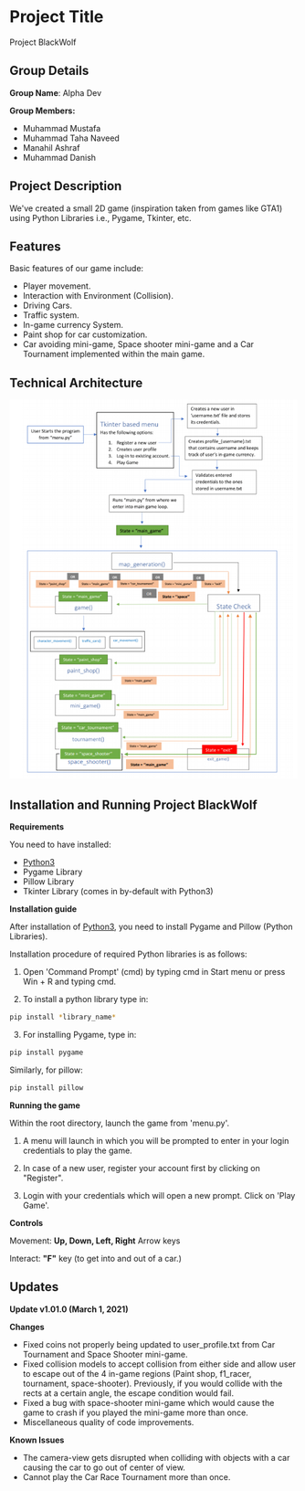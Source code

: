 # Project Title

Project BlackWolf

## Group Details

**Group Name**: Alpha Dev


**Group Members:**
  - Muhammad Mustafa
  - Muhammad Taha Naveed
  - Manahil Ashraf
  - Muhammad Danish



## Project Description
We've created a small 2D game (inspiration taken from games like GTA1) using Python Libraries i.e., Pygame, Tkinter, etc.

## Features
Basic features of our game include:


  - Player movement.
  - Interaction with Environment (Collision).
  - Driving Cars.
  - Traffic system.
  - In-game currency System.
  - Paint shop for car customization.
  - Car avoiding mini-game, Space shooter mini-game and a Car Tournament implemented within the main game.



## Technical Architecture
![Technical Architecture](architecture.png)




## Installation and Running Project BlackWolf
**Requirements**

You need to have installed:

  - [Python3](https://www.python.org/downloads/release/python-391/)
  - Pygame Library
  - Pillow Library
  - Tkinter Library (comes in by-default with Python3)




**Installation guide**

After installation of [Python3](https://www.python.org/downloads/release/python-391/), you need to install Pygame and Pillow (Python Libraries).


Installation procedure of required Python libraries is as follows:

1. Open 'Command Prompt' (cmd) by typing cmd in Start menu or press Win + R and typing cmd.

2. To install a python library type in: 


```bash
pip install *library_name*
```


3. For installing Pygame, type in:

 ```bash
 pip install pygame
 ```

Similarly, for pillow:

```bash
pip install pillow
```


**Running the game**

Within the root directory, launch the game from 'menu.py'.

1. A menu will launch in which you will be prompted to enter in your login credentials to play the game.

2. In case of a new user, register your account first by clicking on "Register".

3. Login with your credentials which will open a new prompt. Click on 'Play Game'.

**Controls**


Movement: **Up, Down, Left, Right** Arrow keys

Interact: **"F"** key (to get into and out of a car.)

## Updates

**Update v1.01.0 (March 1, 2021)**

**Changes**

- Fixed coins not properly being updated to user_profile.txt from Car Tournament and Space Shooter mini-game. 
- Fixed collision models to accept collision from either side and allow user to escape out of the 4 in-game regions (Paint shop, f1_racer, tournament, space-shooter). Previously, if you would collide with the rects at a certain angle, the escape condition would fail.  
- Fixed a bug with space-shooter mini-game which would cause the game to crash if you played the mini-game more than once. 
- Miscellaneous quality of code improvements. 
 

**Known Issues**
- The camera-view gets disrupted when colliding with objects with a car causing the car to go out of center of view.
- Cannot play the Car Race Tournament more than once.
